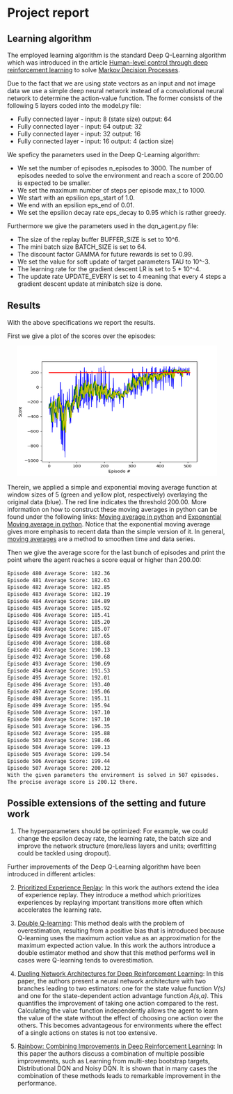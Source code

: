 # Project report

## Learning algorithm

The employed learning algorithm is the standard Deep Q-Learning algorithm which was introduced in the article [Human-level control through deep reinforcement learning](https://storage.googleapis.com/deepmind-media/dqn/DQNNaturePaper.pdf) to solve [Markov Decision Processes](https://en.wikipedia.org/wiki/Markov_decision_process).

Due to the fact that we are using state vectors as an input and not image data we use a simple deep neural network instead of a convolutional neural network to determine the action-value function. The former consists of the following 5 layers coded into the model.py file:

- Fully connected layer - input: 8 (state size) output: 64
- Fully connected layer - input: 64 output: 32
- Fully connected layer - input: 32 output: 16
- Fully connected layer - input: 16 output: 4 (action size)

We speficy the parameters used in the Deep Q-Learning algorithm:

- We set the number of episodes n_episodes to 3000. The number of episodes needed to solve the environment and reach a score of 200.00 is expected to be smaller.
- We set the maximum number of steps per episode max_t to 1000.
- We start with an epsilion eps_start of 1.0.
- We end with an epsilion eps_end of 0.01.
- We set the epsilion decay rate eps_decay to 0.95 which is rather greedy.

Furthermore we give the parameters used in the dqn_agent.py file:

- The size of the replay buffer BUFFER_SIZE is set to 10^6.
- The mini batch size BATCH_SIZE is set to 64.
- The discount factor GAMMA for future rewards is set to 0.99.
- We set the value for soft update of target parameters TAU to 10^-3.
- The learning rate for the gradient descent LR is set to 5 * 10^-4.
- The update rate UPDATE_EVERY is set to 4 meaning that every 4 steps a gradient descent update at minibatch size is done.

## Results

With the above specifications we report the results.

First we give a plot of the scores over the episodes:

<p align="center">
  <img width="460" height="300" src="plot1.png">
</p>

Therein, we applied a simple and exponential moving average function at window sizes of 5  (green and yellow plot, respectively) overlaying the original data (blue). The red line indicates the threshold 200.00. More information on how to construct these moving averages in python can be found under the following links:
[Moving average in python](https://www.quora.com/How-do-I-perform-moving-average-in-Python) and [Exponential Moving average in python](https://www.youtube.com/watch?v=3y9GESSZmS0). Notice that the exponential moving average gives more emphasis to recent data than the simple version of it. In general, [moving averages](https://en.wikipedia.org/wiki/Moving_average) are a method to smoothen time and data series.

Then we give the average score for the last bunch of episodes and print the point where the agent reaches a score equal or higher than 200.00: 

```
Episode 480	Average Score: 182.36
Episode 481	Average Score: 182.63
Episode 482	Average Score: 182.85
Episode 483	Average Score: 182.19
Episode 484	Average Score: 184.89
Episode 485	Average Score: 185.92
Episode 486	Average Score: 185.41
Episode 487	Average Score: 185.20
Episode 488	Average Score: 185.07
Episode 489	Average Score: 187.65
Episode 490	Average Score: 188.68
Episode 491	Average Score: 190.13
Episode 492	Average Score: 190.68
Episode 493	Average Score: 190.69
Episode 494	Average Score: 191.53
Episode 495	Average Score: 192.01
Episode 496	Average Score: 193.40
Episode 497	Average Score: 195.06
Episode 498	Average Score: 195.11
Episode 499	Average Score: 195.94
Episode 500	Average Score: 197.10
Episode 500	Average Score: 197.10
Episode 501	Average Score: 196.35
Episode 502	Average Score: 195.88
Episode 503	Average Score: 198.46
Episode 504	Average Score: 199.13
Episode 505	Average Score: 199.54
Episode 506	Average Score: 199.44
Episode 507	Average Score: 200.12
With the given parameters the environment is solved in 507 episodes. 	
The precise average score is 200.12 there.
```

## Possible extensions of the setting and future work

1. The hyperparameters should be optimized: For example, we could change the epsilon decay rate, the learning rate, the batch size and improve the network structure (more/less layers and units; overfitting could be tackled using dropout).

Further improvements of the Deep Q-Learning algorithm have been introduced in different articles:

2. [Prioritized Experience Replay](https://arxiv.org/abs/1511.05952): In this work the authors extend the idea of experience replay. They introduce a method which prioritizes experiences by replaying important transitions more often which accelerates the learning rate. 

3. [Double Q-learning](https://papers.nips.cc/paper/3964-double-q-learning): This method deals with the problem of overestimation, resulting from a positive bias that is introduced because Q-learning uses the maximum action value as an approximation for the maximum expected action value. In this work the authors introduce a double estimator method and show that this method performs well in cases were Q-learning tends to overestimation.

4. [Dueling Network Architectures for Deep Reinforcement Learning](https://arxiv.org/abs/1511.06581): In this paper, the authors present a neural network architecture with two branches leading to two estimators: one for the state value function _V(s)_ and one for the state-dependent action advantage function _A(s,a)_. This quantifies the improvement of taking one action compared to the rest. Calculating the value function independently allows the agent to learn the value of the state without the effect of choosing one action over the others. This becomes advantageous for environments where the effect of a single actions on states is not too extensive.

5. [Rainbow: Combining Improvements in Deep Reinforcement Learning](https://arxiv.org/abs/1710.02298): In this paper the authors discuss a combination of multiple possible improvements, such as Learning from multi-step bootstrap targets, Distributional DQN and Noisy DQN. It is shown that in many cases the combination of these methods leads to remarkable improvement in the performance. 
